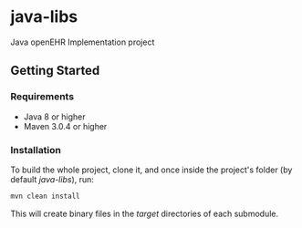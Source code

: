 # java-libs
Java openEHR Implementation project

## Getting Started

### Requirements

* Java 8 or higher
* Maven 3.0.4 or higher

### Installation

To build the whole project, clone it, and once inside the project's folder (by default _java-libs_), run:
```bash
mvn clean install
```
This will create binary files in the _target_ directories of each submodule. 

